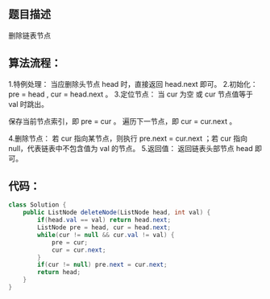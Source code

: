 ﻿## 题目描述

删除链表节点

## 算法流程：

1.特例处理： 当应删除头节点 head 时，直接返回 head.next 即可。
2.初始化： pre = head , cur = head.next 。
3.定位节点： 当 cur 为空 或 cur 节点值等于 val 时跳出。

   保存当前节点索引，即 pre = cur 。
    遍历下一节点，即 cur = cur.next 。

4.删除节点： 若 cur 指向某节点，则执行 pre.next = cur.next ；若 cur 指向 null，代表链表中不包含值为 val 的节点。
5.返回值： 返回链表头部节点 head 即可。

## 代码：

```java
class Solution {
    public ListNode deleteNode(ListNode head, int val) {
        if(head.val == val) return head.next;
        ListNode pre = head, cur = head.next;
        while(cur != null && cur.val != val) {
            pre = cur;
            cur = cur.next;
        }
        if(cur != null) pre.next = cur.next;
        return head;
    }
}
```
